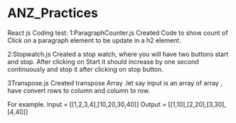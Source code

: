# ANZ_Practices

React js Coding test:
1:ParagraphCounter.js
     Created Code to show count of Click on a paragraph element to be update in a h2 element.

2:Stopwatch.js
    Created a stop watch, where you will have two buttons start and stop. After clicking on Start it should increase by one second continuously and stop it after clicking on stop button.

3Transpose.js
    Created transpose Array .let say input is an array of array ,  have convert rows to column and column to row.

For example. 
Input = [[1,2,3,4],[10,20,30,40]]
Output = [[1,10],[2,20],[3,30],[4,40]]
